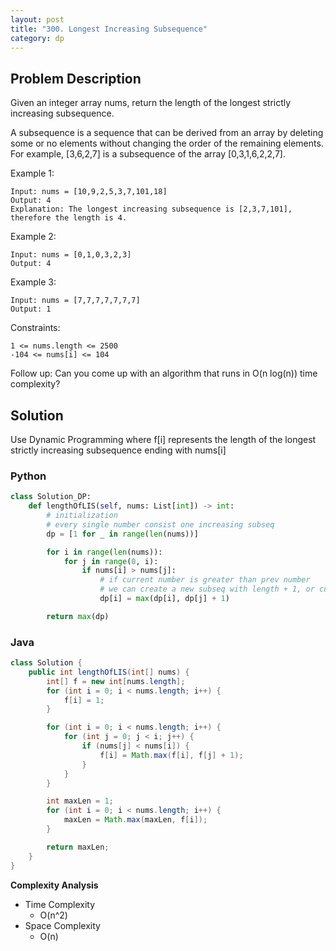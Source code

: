```yaml
---
layout: post
title: "300. Longest Increasing Subsequence"
category: dp
---
```



## Problem Description

Given an integer array nums, return the length of the longest strictly increasing subsequence.

A subsequence is a sequence that can be derived from an array by deleting some or no elements without changing the order of the remaining elements. For example, [3,6,2,7] is a subsequence of the array [0,3,1,6,2,2,7].

Example 1:

```
Input: nums = [10,9,2,5,3,7,101,18]
Output: 4
Explanation: The longest increasing subsequence is [2,3,7,101], therefore the length is 4.
```

Example 2:

```
Input: nums = [0,1,0,3,2,3]
Output: 4
```


Example 3:

```
Input: nums = [7,7,7,7,7,7,7]
Output: 1
```

Constraints:

```
1 <= nums.length <= 2500
-104 <= nums[i] <= 104
```

Follow up: Can you come up with an algorithm that runs in O(n log(n)) time complexity?


## Solution

Use Dynamic Programming where f[i] represents the length of the longest strictly increasing subsequence ending with nums[i]


### Python

```python
class Solution_DP:
    def lengthOfLIS(self, nums: List[int]) -> int:
        # initialization
        # every single number consist one increasing subseq
        dp = [1 for _ in range(len(nums))]

        for i in range(len(nums)):
            for j in range(0, i):
                if nums[i] > nums[j]:
                    # if current number is greater than prev number
                    # we can create a new subseq with length + 1, or current length
                    dp[i] = max(dp[i], dp[j] + 1)

        return max(dp)
```

### Java

```java
class Solution {
    public int lengthOfLIS(int[] nums) {
        int[] f = new int[nums.length];
        for (int i = 0; i < nums.length; i++) {
            f[i] = 1;
        }

        for (int i = 0; i < nums.length; i++) {
            for (int j = 0; j < i; j++) {
                if (nums[j] < nums[i]) {
                    f[i] = Math.max(f[i], f[j] + 1);
                }
            }
        }

        int maxLen = 1;
        for (int i = 0; i < nums.length; i++) {
            maxLen = Math.max(maxLen, f[i]);
        }

        return maxLen;
    }
}
```

**Complexity Analysis**

- Time Complexity
  - O(n^2)
- Space Complexity
  - O(n)

